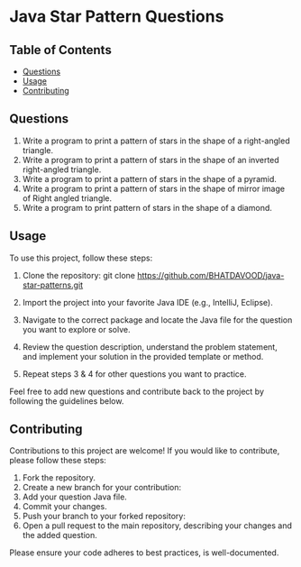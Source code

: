 # Java Star Pattern Questions


## Table of Contents

- [Questions](#questions)
- [Usage](#usage)
- [Contributing](#contributing)



## Questions
1. Write a program to print a pattern of stars in the shape of a right-angled triangle.
2. Write a program to print a pattern of stars in the shape of an inverted right-angled triangle.
3. Write a program to print a pattern of stars in the shape of a pyramid.
4. Write a program to print a pattern of stars in the shape of mirror image of Right angled triangle.
5. Write a program to print  pattern of stars in the shape of a diamond.


## Usage

To use this project, follow these steps:

1. Clone the repository:
   git clone https://github.com/BHATDAVOOD/java-star-patterns.git

2. Import the project into your favorite Java IDE (e.g., IntelliJ, Eclipse).
3. Navigate to the correct package and locate the Java file for the question you want to explore or solve.
4. Review the question description, understand the problem statement, and implement your solution in the provided template or method.
5. Repeat steps 3 & 4 for other questions you want to practice.

Feel free to add new questions and contribute back to the project by following the guidelines below.

## Contributing

Contributions to this project are welcome! If you would like to contribute, please follow these steps:

1. Fork the repository.
2. Create a new branch for your contribution:
3. Add your question Java file.
4. Commit your changes.
5. Push your branch to your forked repository:
6. Open a pull request to the main repository, describing your changes and the added question.

Please ensure your code adheres to best practices, is well-documented.










